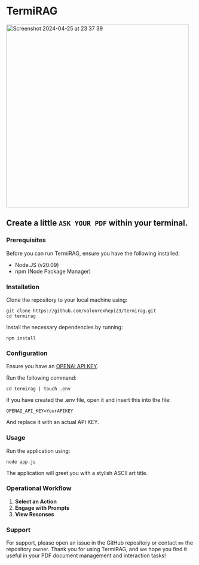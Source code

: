# TermiRAG
<img width="488" alt="Screenshot 2024-04-25 at 23 37 39" src="https://github.com/valonrexhepi23/termirag/assets/92568217/ededa9a9-4ada-4774-bbbb-1580cbc40c64">

## Create a little `ASK YOUR PDF` within your terminal.
### Prerequisites
Before you can run TermiRAG, ensure you have the following installed:

- Node.JS (v20.09)
- npm (Node Package Manager)

### Installation
Clone the repository to your local machine using:
```
git clone https://github.com/valonrexhepi23/termirag.git
cd termirag
```
Install the necessary dependencies by running:
```
npm install
```
### Configuration
Ensure you have an [OPENAI API KEY](https://www.maisieai.com/help/how-to-get-an-openai-api-key-for-chatgpt).

Run the following command:
```
cd termirag | touch .env
```
If you have created the .env file, open it and insert this into the file:
```
OPENAI_API_KEY=YourAPIKEY
```
And replace it with an actual API KEY.

### Usage
Run the application using:
```
node app.js
```
The application will greet you with a stylish ASCII art title.

### Operational Workflow
1. **Select an Action**
2. **Engage with Prompts**
3. **View Resonses**

### Support
For support, please open an issue in the GitHub repository or contact `me` the repository owner.
Thank you for using TermiRAG, and we hope you find it useful in your PDF document management and interaction tasks!
